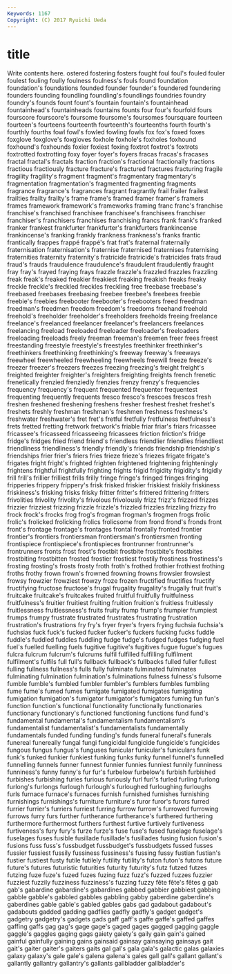 ```yaml
---
Keywords: 1167 
Copyright: (C) 2017 Ryuichi Ueda
---
```


# title

Write contents here.
ostered fostering fosters fought
foul foul's fouled fouler foulest fouling foully foulness foulness's fouls
found foundation foundation's foundations founded founder founder's foundered foundering founders
founding foundling foundling's foundlings foundries foundry foundry's founds fount fount's
fountain fountain's fountainhead fountainhead's fountainheads fountains founts four four's fourfold
fours fourscore fourscore's foursome foursome's foursomes foursquare fourteen fourteen's fourteens
fourteenth fourteenth's fourteenths fourth fourth's fourthly fourths fowl fowl's fowled
fowling fowls fox fox's foxed foxes foxglove foxglove's foxgloves foxhole
foxhole's foxholes foxhound foxhound's foxhounds foxier foxiest foxing foxtrot foxtrot's
foxtrots foxtrotted foxtrotting foxy foyer foyer's foyers fracas fracas's fracases
fractal fractal's fractals fraction fraction's fractional fractionally fractions fractious fractiously
fracture fracture's fractured fractures fracturing fragile fragility fragility's fragment fragment's
fragmentary fragmentary's fragmentation fragmentation's fragmented fragmenting fragments fragrance fragrance's fragrances
fragrant fragrantly frail frailer frailest frailties frailty frailty's frame frame's
framed framer framer's framers frames framework framework's frameworks framing franc
franc's franchise franchise's franchised franchisee franchisee's franchisees franchiser franchiser's franchisers
franchises franchising francs frank frank's franked franker frankest frankfurter frankfurter's
frankfurters frankincense frankincense's franking frankly frankness frankness's franks frantic frantically
frappes frappé frappé's frat frat's fraternal fraternally fraternisation fraternisation's fraternise
fraternised fraternises fraternising fraternities fraternity fraternity's fratricide fratricide's fratricides frats
fraud fraud's frauds fraudulence fraudulence's fraudulent fraudulently fraught fray fray's
frayed fraying frays frazzle frazzle's frazzled frazzles frazzling freak freak's
freaked freakier freakiest freaking freakish freaks freaky freckle freckle's freckled
freckles freckling free freebase freebase's freebased freebases freebasing freebee freebee's
freebees freebie freebie's freebies freebooter freebooter's freebooters freed freedman freedman's
freedmen freedom freedom's freedoms freehand freehold freehold's freeholder freeholder's freeholders
freeholds freeing freelance freelance's freelanced freelancer freelancer's freelancers freelances freelancing
freeload freeloaded freeloader freeloader's freeloaders freeloading freeloads freely freeman freeman's
freemen freer frees freest freestanding freestyle freestyle's freestyles freethinker freethinker's
freethinkers freethinking freethinking's freeway freeway's freeways freewheel freewheeled freewheeling freewheels
freewill freeze freeze's freezer freezer's freezers freezes freezing freezing's freight
freight's freighted freighter freighter's freighters freighting freights french frenetic frenetically
frenzied frenziedly frenzies frenzy frenzy's frequencies frequency frequency's frequent frequented
frequenter frequentest frequenting frequently frequents fresco fresco's frescoes frescos fresh
freshen freshened freshening freshens fresher freshest freshet freshet's freshets freshly
freshman freshman's freshmen freshness freshness's freshwater freshwater's fret fret's fretful
fretfully fretfulness fretfulness's frets fretted fretting fretwork fretwork's friable friar
friar's friars fricassee fricassee's fricasseed fricasseeing fricassees friction friction's fridge
fridge's fridges fried friend friend's friendless friendlier friendlies friendliest friendliness
friendliness's friendly friendly's friends friendship friendship's friendships frier frier's friers
fries frieze frieze's friezes frigate frigate's frigates fright fright's frighted
frighten frightened frightening frighteningly frightens frightful frightfully frighting frights frigid
frigidity frigidity's frigidly frill frill's frillier frilliest frills frilly fringe
fringe's fringed fringes fringing fripperies frippery frippery's frisk frisked friskier
friskiest friskily friskiness friskiness's frisking frisks frisky fritter fritter's frittered
frittering fritters frivolities frivolity frivolity's frivolous frivolously frizz frizz's frizzed
frizzes frizzier frizziest frizzing frizzle frizzle's frizzled frizzles frizzling frizzy
fro frock frock's frocks frog frog's frogman frogman's frogmen frogs
frolic frolic's frolicked frolicking frolics frolicsome from frond frond's fronds
front front's frontage frontage's frontages frontal frontally fronted frontier frontier's
frontiers frontiersman frontiersman's frontiersmen fronting frontispiece frontispiece's frontispieces frontrunner frontrunner's
frontrunners fronts frost frost's frostbit frostbite frostbite's frostbites frostbiting frostbitten
frosted frostier frostiest frostily frostiness frostiness's frosting frosting's frosts frosty
froth froth's frothed frothier frothiest frothing froths frothy frown frown's
frowned frowning frowns frowsier frowsiest frowsy frowzier frowziest frowzy froze
frozen fructified fructifies fructify fructifying fructose fructose's frugal frugality frugality's
frugally fruit fruit's fruitcake fruitcake's fruitcakes fruited fruitful fruitfully fruitfulness
fruitfulness's fruitier fruitiest fruiting fruition fruition's fruitless fruitlessly fruitlessness fruitlessness's
fruits fruity frump frump's frumpier frumpiest frumps frumpy frustrate frustrated
frustrates frustrating frustration frustration's frustrations fry fry's fryer fryer's fryers
frying fuchsia fuchsia's fuchsias fuck fuck's fucked fucker fucker's fuckers
fucking fucks fuddle fuddle's fuddled fuddles fuddling fudge fudge's fudged
fudges fudging fuel fuel's fuelled fuelling fuels fugitive fugitive's fugitives
fugue fugue's fugues fulcra fulcrum fulcrum's fulcrums fulfil fulfilled fulfilling
fulfilment fulfilment's fulfils full full's fullback fullback's fullbacks fulled fuller
fullest fulling fullness fullness's fulls fully fulminate fulminated fulminates fulminating
fulmination fulmination's fulminations fulness fulness's fulsome fumble fumble's fumbled fumbler
fumbler's fumblers fumbles fumbling fume fume's fumed fumes fumigate fumigated
fumigates fumigating fumigation fumigation's fumigator fumigator's fumigators fuming fun fun's
function function's functional functionality functionally functionaries functionary functionary's functioned functioning
functions fund fund's fundamental fundamental's fundamentalism fundamentalism's fundamentalist fundamentalist's fundamentalists
fundamentally fundamentals funded funding funding's funds funeral funeral's funerals funereal
funereally fungal fungi fungicidal fungicide fungicide's fungicides fungous fungus fungus's
funguses funicular funicular's funiculars funk funk's funked funkier funkiest funking
funks funky funnel funnel's funnelled funnelling funnels funner funnest funnier
funnies funniest funnily funniness funniness's funny funny's fur fur's furbelow
furbelow's furbish furbished furbishes furbishing furies furious furiously furl furl's
furled furling furlong furlong's furlongs furlough furlough's furloughed furloughing furloughs
furls furnace furnace's furnaces furnish furnished furnishes furnishing furnishings furnishings's
furniture furniture's furor furor's furors furred furrier furrier's furriers furriest
furring furrow furrow's furrowed furrowing furrows furry furs further furtherance
furtherance's furthered furthering furthermore furthermost furthers furthest furtive furtively furtiveness
furtiveness's fury fury's furze furze's fuse fuse's fused fuselage fuselage's
fuselages fuses fusible fusillade fusillade's fusillades fusing fusion fusion's fusions
fuss fuss's fussbudget fussbudget's fussbudgets fussed fusses fussier fussiest fussily
fussiness fussiness's fussing fussy fustian fustian's fustier fustiest fusty futile
futilely futility futility's futon futon's futons future future's futures futuristic
futurities futurity futurity's futz futzed futzes futzing fuze fuze's fuzed
fuzes fuzing fuzz fuzz's fuzzed fuzzes fuzzier fuzziest fuzzily fuzziness
fuzziness's fuzzing fuzzy fête fête's fêtes g gab gab's gabardine
gabardine's gabardines gabbed gabbier gabbiest gabbing gabble gabble's gabbled gabbles
gabbling gabby gaberdine gaberdine's gaberdines gable gable's gabled gables gabs
gad gadabout gadabout's gadabouts gadded gadding gadflies gadfly gadfly's gadget
gadget's gadgetry gadgetry's gadgets gads gaff gaff's gaffe gaffe's gaffed
gaffes gaffing gaffs gag gag's gage gage's gaged gages gagged
gagging gaggle gaggle's gaggles gaging gags gaiety gaiety's gaily gain
gain's gained gainful gainfully gaining gains gainsaid gainsay gainsaying gainsays
gait gait's gaiter gaiter's gaiters gaits gal gal's gala gala's
galactic galas galaxies galaxy galaxy's gale gale's galena galena's gales
gall gall's gallant gallant's gallantly gallantry gallantry's gallants gallbladder gallbladder's
